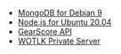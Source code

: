 * [MongoDB for Debian 9](/guides/mongodb)
* [Node.js for  Ubuntu 20.04](/guides/nodeubuntu)
* [GearScore API](/guides/gswebapi)
* [WOTLK Private Server](/guides/privateserver)